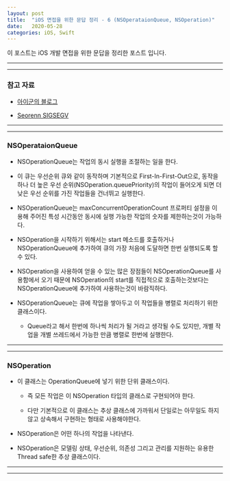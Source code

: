 ```yaml
---
layout: post
title:  "iOS 면접을 위한 문답 정리 - 6 (NSOperataionQueue, NSOperation)"
date:   2020-05-28
categories: iOS, Swift
---
```


이 포스트는 iOS 개발 면접을 위한 문답을 정리한 포스트 입니다.

- - -
- - -

### 참고 자료

- [아이군의 블로그](http://theeye.pe.kr/archives/2470)

- [Seorenn SIGSEGV](http://seorenn.blogspot.com/2014/06/swift-nsoperationqueue.html)

- - -
- - -

### NSOperataionQueue

- NSOperationQueue는 작업의 동시 실행을 조절하는 일을 한다.

- 이 큐는 우선순위 큐와 같이 동작하며 기본적으로 First-In-First-Out으로, 동작을 하나 더 높은 우선 순위(NSOperation.queuePriority)의 작업이 들어오게 되면 더 낮은 우선 순위를 가진 작업들을 건너뛰고 실행한다.

- NSOperationQueue는 maxConcurrentOperationCount 프로퍼티 설정을 이용해 주어진 특성 시간동안 동시에 실행 가능한 작업의 숫자를 제한하는것이 가능하다.

- NSOperation을 시작하기 위해서는 start 메소드를 호출하거나 NSOperationQueue에 추가하여 큐의 가장 처음에 도달하면 한번 실행되도록 할 수 있다.

- NSOperation을 사용하여 얻을 수 있는 많은 장점들이 NSOperationQueue를 사용함에서 오기 때문에 NSOperation의 start를 직접적으로 호출하는것보다는 NSOperationQueue에 추가하여 사용하는것이 바람직하다.

- NSOperationQueue는 큐에 작업을 쌓아두고 이 작업들을 병렬로 처리하기 위한 클래스이다.

    - Queue라고 해서 한번에 하나씩 처리가 될 거라고 생각될 수도 있지만, 개별 작업을 개별 쓰레드에서 가능한 만큼 병렬로 한번에 실행한다.

- - -
- - -

### NSOperation

- 이 클래스는 OperationQueue에 넣기 위한 단위 클래스이다.

    - 즉 모든 작업은 이 NSOperation 타입의 클래스로 구현되어야 한다.
    
    - 다만 기본적으로 이 클래스는 추상 클래스에 가까워서 단일로는 아무일도 하지 않고 상속해서 구현하는 형태로 사용해야한다.
    
- NSOperation은 어떤 하나의 작업을 나타낸다.

- NSOperation은 모델링 상태, 우선순위, 의존성 그리고 관리를 지원하는 유용한 Thread safe한 추상 클래스이다.

- - -
- - -